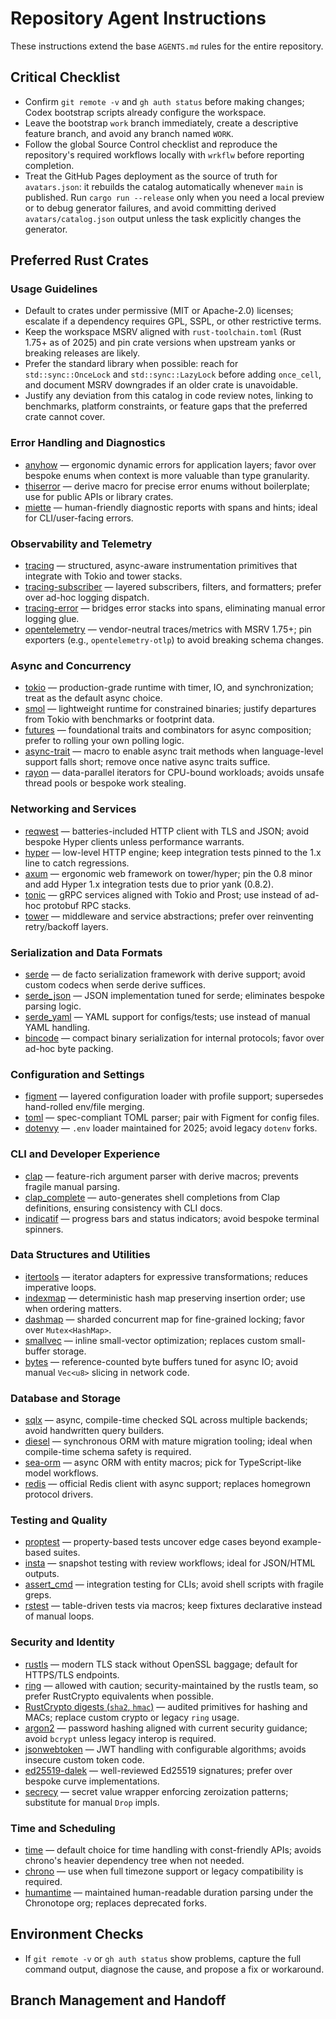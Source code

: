 # Repository Agent Instructions

These instructions extend the base `AGENTS.md` rules for the entire repository.

## Critical Checklist
- Confirm `git remote -v` and `gh auth status` before making changes; Codex bootstrap scripts already configure the workspace.
- Leave the bootstrap `work` branch immediately, create a descriptive feature branch, and avoid any branch named `WORK`.
- Follow the global Source Control checklist and reproduce the repository's required workflows locally with `wrkflw` before reporting completion.
- Treat the GitHub Pages deployment as the source of truth for `avatars.json`: it rebuilds the catalog automatically whenever `main` is published. Run `cargo run --release` only when you need a local preview or to debug generator failures, and avoid committing derived `avatars/catalog.json` output unless the task explicitly changes the generator.

## Preferred Rust Crates
### Usage Guidelines
- Default to crates under permissive (MIT or Apache-2.0) licenses; escalate if a dependency requires GPL, SSPL, or other restrictive terms.
- Keep the workspace MSRV aligned with `rust-toolchain.toml` (Rust 1.75+ as of 2025) and pin crate versions when upstream yanks or breaking releases are likely.
- Prefer the standard library when possible: reach for `std::sync::OnceLock` and `std::sync::LazyLock` before adding `once_cell`, and document MSRV downgrades if an older crate is unavoidable.
- Justify any deviation from this catalog in code review notes, linking to benchmarks, platform constraints, or feature gaps that the preferred crate cannot cover.

### Error Handling and Diagnostics
- [anyhow](https://docs.rs/anyhow/latest/anyhow/) — ergonomic dynamic errors for application layers; favor over bespoke enums when context is more valuable than type granularity.
- [thiserror](https://docs.rs/thiserror/latest/thiserror/) — derive macro for precise error enums without boilerplate; use for public APIs or library crates.
- [miette](https://docs.rs/miette/latest/miette/) — human-friendly diagnostic reports with spans and hints; ideal for CLI/user-facing errors.

### Observability and Telemetry
- [tracing](https://docs.rs/tracing/latest/tracing/) — structured, async-aware instrumentation primitives that integrate with Tokio and tower stacks.
- [tracing-subscriber](https://docs.rs/tracing-subscriber/latest/tracing_subscriber/) — layered subscribers, filters, and formatters; prefer over ad-hoc logging dispatch.
- [tracing-error](https://docs.rs/tracing-error/latest/tracing_error/) — bridges error stacks into spans, eliminating manual error logging glue.
- [opentelemetry](https://docs.rs/opentelemetry/0.29.0/opentelemetry/) — vendor-neutral traces/metrics with MSRV 1.75+; pin exporters (e.g., `opentelemetry-otlp`) to avoid breaking schema changes.

### Async and Concurrency
- [tokio](https://docs.rs/tokio/latest/tokio/) — production-grade runtime with timer, IO, and synchronization; treat as the default async choice.
- [smol](https://docs.rs/smol/latest/smol/) — lightweight runtime for constrained binaries; justify departures from Tokio with benchmarks or footprint data.
- [futures](https://docs.rs/futures/latest/futures/) — foundational traits and combinators for async composition; prefer to rolling your own polling logic.
- [async-trait](https://docs.rs/async-trait/latest/async_trait/) — macro to enable async trait methods when language-level support falls short; remove once native async traits suffice.
- [rayon](https://docs.rs/rayon/latest/rayon/) — data-parallel iterators for CPU-bound workloads; avoids unsafe thread pools or bespoke work stealing.

### Networking and Services
- [reqwest](https://docs.rs/reqwest/latest/reqwest/) — batteries-included HTTP client with TLS and JSON; avoid bespoke Hyper clients unless performance warrants.
- [hyper](https://docs.rs/hyper/1.4.1/hyper/) — low-level HTTP engine; keep integration tests pinned to the 1.x line to catch regressions.
- [axum](https://docs.rs/axum/0.8.0/axum/) — ergonomic web framework on tower/hyper; pin the 0.8 minor and add Hyper 1.x integration tests due to prior yank (0.8.2).
- [tonic](https://docs.rs/tonic/latest/tonic/) — gRPC services aligned with Tokio and Prost; use instead of ad-hoc protobuf RPC stacks.
- [tower](https://docs.rs/tower/latest/tower/) — middleware and service abstractions; prefer over reinventing retry/backoff layers.

### Serialization and Data Formats
- [serde](https://docs.rs/serde/latest/serde/) — de facto serialization framework with derive support; avoid custom codecs when serde derive suffices.
- [serde_json](https://docs.rs/serde_json/latest/serde_json/) — JSON implementation tuned for serde; eliminates bespoke parsing logic.
- [serde_yaml](https://docs.rs/serde_yaml/latest/serde_yaml/) — YAML support for configs/tests; use instead of manual YAML handling.
- [bincode](https://docs.rs/bincode/latest/bincode/) — compact binary serialization for internal protocols; favor over ad-hoc byte packing.

### Configuration and Settings
- [figment](https://docs.rs/figment/latest/figment/) — layered configuration loader with profile support; supersedes hand-rolled env/file merging.
- [toml](https://docs.rs/toml/latest/toml/) — spec-compliant TOML parser; pair with Figment for config files.
- [dotenvy](https://docs.rs/dotenvy/latest/dotenvy/) — `.env` loader maintained for 2025; avoid legacy `dotenv` forks.

### CLI and Developer Experience
- [clap](https://docs.rs/clap/latest/clap/) — feature-rich argument parser with derive macros; prevents fragile manual parsing.
- [clap_complete](https://docs.rs/clap_complete/latest/clap_complete/) — auto-generates shell completions from Clap definitions, ensuring consistency with CLI docs.
- [indicatif](https://docs.rs/indicatif/latest/indicatif/) — progress bars and status indicators; avoid bespoke terminal spinners.

### Data Structures and Utilities
- [itertools](https://docs.rs/itertools/latest/itertools/) — iterator adapters for expressive transformations; reduces imperative loops.
- [indexmap](https://docs.rs/indexmap/latest/indexmap/) — deterministic hash map preserving insertion order; use when ordering matters.
- [dashmap](https://docs.rs/dashmap/latest/dashmap/) — sharded concurrent map for fine-grained locking; favor over `Mutex<HashMap>`.
- [smallvec](https://docs.rs/smallvec/latest/smallvec/) — inline small-vector optimization; replaces custom small-buffer storage.
- [bytes](https://docs.rs/bytes/latest/bytes/) — reference-counted byte buffers tuned for async IO; avoid manual `Vec<u8>` slicing in network code.

### Database and Storage
- [sqlx](https://docs.rs/sqlx/latest/sqlx/) — async, compile-time checked SQL across multiple backends; avoid handwritten query builders.
- [diesel](https://docs.rs/diesel/latest/diesel/) — synchronous ORM with mature migration tooling; ideal when compile-time schema safety is required.
- [sea-orm](https://docs.rs/sea-orm/latest/sea_orm/) — async ORM with entity macros; pick for TypeScript-like model workflows.
- [redis](https://docs.rs/redis/latest/redis/) — official Redis client with async support; replaces homegrown protocol drivers.

### Testing and Quality
- [proptest](https://docs.rs/proptest/latest/proptest/) — property-based tests uncover edge cases beyond example-based suites.
- [insta](https://docs.rs/insta/latest/insta/) — snapshot testing with review workflows; ideal for JSON/HTML outputs.
- [assert_cmd](https://docs.rs/assert_cmd/latest/assert_cmd/) — integration testing for CLIs; avoid shell scripts with fragile greps.
- [rstest](https://docs.rs/rstest/latest/rstest/) — table-driven tests via macros; keep fixtures declarative instead of manual loops.

### Security and Identity
- [rustls](https://docs.rs/rustls/latest/rustls/) — modern TLS stack without OpenSSL baggage; default for HTTPS/TLS endpoints.
- [ring](https://docs.rs/ring/latest/ring/) — allowed with caution; security-maintained by the rustls team, so prefer RustCrypto equivalents when possible.
- [RustCrypto digests (`sha2`, `hmac`)](https://github.com/RustCrypto/hashes) — audited primitives for hashing and MACs; replace custom crypto or legacy `ring` usage.
- [argon2](https://docs.rs/argon2/latest/argon2/) — password hashing aligned with current security guidance; avoid `bcrypt` unless legacy interop is required.
- [jsonwebtoken](https://docs.rs/jsonwebtoken/latest/jsonwebtoken/) — JWT handling with configurable algorithms; avoids insecure custom token code.
- [ed25519-dalek](https://docs.rs/ed25519-dalek/latest/ed25519_dalek/) — well-reviewed Ed25519 signatures; prefer over bespoke curve implementations.
- [secrecy](https://docs.rs/secrecy/latest/secrecy/) — secret value wrapper enforcing zeroization patterns; substitute for manual `Drop` impls.

### Time and Scheduling
- [time](https://docs.rs/time/latest/time/) — default choice for time handling with const-friendly APIs; avoids chrono's heavier dependency tree when not needed.
- [chrono](https://docs.rs/chrono/latest/chrono/) — use when full timezone support or legacy compatibility is required.
- [humantime](https://docs.rs/humantime/2.2.0/humantime/) — maintained human-readable duration parsing under the Chronotope org; replaces deprecated forks.

## Environment Checks
- If `git remote -v` or `gh auth status` show problems, capture the full command output, diagnose the cause, and propose a fix or workaround.

## Branch Management and Handoff

